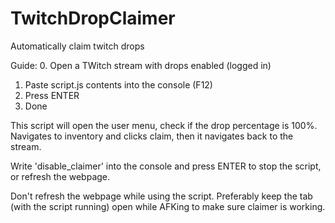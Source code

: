 # TwitchDropClaimer
Automatically claim twitch drops


Guide:
0. Open a TWitch stream with drops enabled (logged in)
1. Paste script.js contents into the console (F12)
2. Press ENTER
3. Done

This script will open the user menu, check if the drop percentage is 100%.
Navigates to inventory and clicks claim, then it navigates back to the stream.

Write 'disable_claimer' into the console and press ENTER to stop the script, or refresh the webpage.

Don't refresh the webpage while using the script.
Preferably keep the tab (with the script running) open while AFKing to make sure claimer is working.